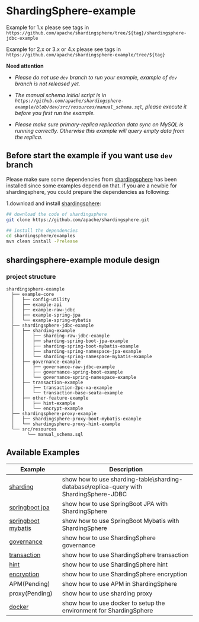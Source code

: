 # ShardingSphere-example

Example for 1.x please see tags in `https://github.com/apache/shardingsphere/tree/${tag}/shardingsphere-jdbc-example`

Example for 2.x or 3.x or 4.x please see tags in `https://github.com/apache/shardingsphere-example/tree/${tag}`

**Need attention**

- *Please do not use `dev` branch to run your example, example of `dev` branch is not released yet.*

- *The manual schema initial script is in `https://github.com/apache/shardingsphere-example/blob/dev/src/resources/manual_schema.sql`, please execute it before you first run the example.*

- *Please make sure primary-replica replication data sync on MySQL is running correctly. Otherwise this example will query empty data from the replica.*

## Before start the example if you want use `dev` branch

Please make sure some dependencies from [shardingsphere](https://github.com/apache/shardingsphere) has been installed since some examples depend on that.
if you are a newbie for shardingsphere, you could prepare the dependencies as following: 

1.download and install [shardingsphere](https://github.com/apache/shardingsphere): 

```bash
## download the code of shardingsphere
git clone https://github.com/apache/shardingsphere.git

## install the dependencies
cd shardingsphere/examples
mvn clean install -Prelease
```

## shardingsphere-example module design

### project structure

```
shardingsphere-example
  ├── example-core
  │   ├── config-utility
  │   ├── example-api
  │   ├── example-raw-jdbc
  │   ├── example-spring-jpa
  │   └── example-spring-mybatis
  ├── shardingsphere-jdbc-example
  │   ├── sharding-example
  │   │   ├── sharding-raw-jdbc-example
  │   │   ├── sharding-spring-boot-jpa-example
  │   │   ├── sharding-spring-boot-mybatis-example
  │   │   ├── sharding-spring-namespace-jpa-example
  │   │   └── sharding-spring-namespace-mybatis-example
  │   ├── governance-example
  │   │   ├── governance-raw-jdbc-example
  │   │   ├── governance-spring-boot-example
  │   │   └── governance-spring-namespace-example
  │   ├── transaction-example
  │   │   ├── transaction-2pc-xa-example
  │   │   └── transaction-base-seata-example
  │   ├── other-feature-example
  │   │   ├── hint-example
  │   │   └── encrypt-example
  ├── shardingsphere-proxy-example
  │   ├── shardingsphere-proxy-boot-mybatis-example
  │   └── shardingsphere-proxy-hint-example
  └── src/resources
        └── manual_schema.sql
```

## Available Examples

| Example | Description |
|---------|-------------|
| [sharding](shardingsphere-jdbc-example/sharding-example) | show how to use sharding-table\sharding-database\replica-query with ShardingSphere-JDBC |
| [springboot jpa](shardingsphere-jdbc-example/sharding-example/sharding-spring-boot-jpa-example) | show how to use SpringBoot JPA with ShardingSphere |
| [springboot mybatis](shardingsphere-jdbc-example/sharding-example/sharding-spring-boot-mybatis-example) | show how to use SpringBoot Mybatis with ShardingSphere |
| [governance](shardingsphere-jdbc-example/governance-example) | show how to use ShardingSphere governance |
| [transaction](shardingsphere-jdbc-example/transaction-example) | show how to use ShardingSphere transaction |
| [hint](shardingsphere-jdbc-example/other-feature-example/hint-example) | show how to use ShardingSphere hint |
| [encryption](shardingsphere-jdbc-example/other-feature-example/encrypt-example) | show how to use ShardingSphere encryption |
| APM(Pending) | show how to use APM in ShardingSphere |
| proxy(Pending) | show how to use sharding proxy |
| [docker](./docker/docker-compose.md) | show how to use docker to setup the environment for ShardingSphere |
